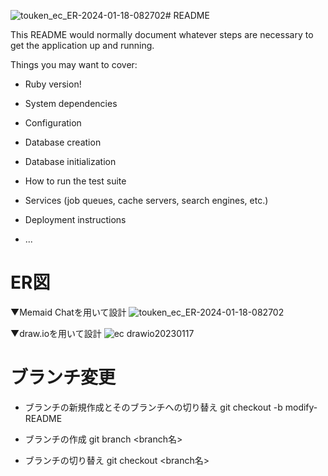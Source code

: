 ![touken_ec_ER-2024-01-18-082702](https://github.com/daichi-kusawake/touken-ec/assets/77773862/f2bd6f63-5134-4b69-a002-aabd177dd4c9)# README

This README would normally document whatever steps are necessary to get the
application up and running.

Things you may want to cover:

* Ruby version!


* System dependencies

* Configuration

* Database creation

* Database initialization

* How to run the test suite

* Services (job queues, cache servers, search engines, etc.)

* Deployment instructions

* ...

# ER図
▼Memaid Chatを用いて設計
![touken_ec_ER-2024-01-18-082702](https://github.com/daichi-kusawake/touken-ec/assets/77773862/4e45705c-aa0b-4e60-bbe5-68702708947e)

▼draw.ioを用いて設計
![ec drawio20230117](https://github.com/daichi-kusawake/touken-ec/assets/77773862/3c2e1eef-d29a-4731-9c45-f21be9ecf60f)


# ブランチ変更

* ブランチの新規作成とそのブランチへの切り替え
git checkout -b modify-README

* ブランチの作成
git branch <branch名>

* ブランチの切り替え
git checkout <branch名>
